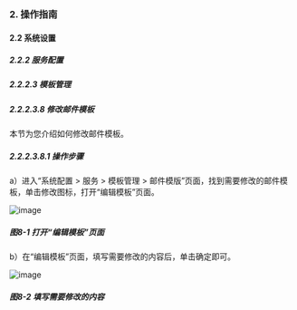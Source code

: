 ### 2. 操作指南

#### 2.2 系统设置

##### 2.2.2 服务配置

##### 2.2.2.3 模板管理

##### 2.2.2.3.8 修改邮件模板

本节为您介绍如何修改邮件模板。

##### 2.2.2.3.8.1 操作步骤

a）进入“系统配置 > 服务 > 模板管理 > 邮件模版”页面，找到需要修改的邮件模板，单击修改图标，打开“编辑模板”页面。

![image](https://user-images.githubusercontent.com/79617492/185556972-2fd983e8-9535-4e1c-ac1b-431e12bb511c.png)

##### 图8-1 打开“编辑模板”页面

b）在“编辑模板”页面，填写需要修改的内容后，单击确定即可。

![image](https://user-images.githubusercontent.com/79617492/185556997-b5aa49b2-fd8f-4d74-a413-803adb7f74b2.png)

##### 图8-2 填写需要修改的内容
